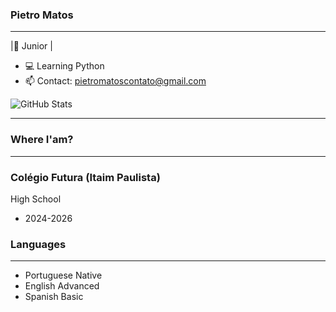 ### Pietro Matos
------------------
|🌱 Junior |

- 💻 Learning Python
- 📫 Contact: pietromatoscontato@gmail.com

![GitHub Stats](https://github-readme-stats.vercel.app/api?username=pSotam&show_icons=true&theme=tokyonight)

------------------

### Where I'am?
------------------
### Colégio Futura (Itaim Paulista)
High School
 - 2024-2026

### Languages
------------------
 - Portuguese
Native
 - English
Advanced
 - Spanish
Basic
